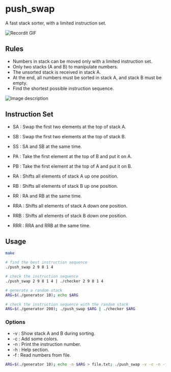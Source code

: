 # push_swap

A fast stack sorter, with a limited instruction set.

![Recordit GIF](https://i.ibb.co/RgGT3Ss/ezgif-com-crop.gif)

## Rules

- Numbers in stack can be moved only with a limited instruction set.
- Only two stacks (A and B) to manipulate numbers.
- The unsorted stack is received in stack A.
- At the end, all numbers must be sorted in stack A, and stack B must be empty.
- Find the shortest possible instruction sequence.

![Image description](https://i.ibb.co/WFhBhQ2/iii-3-1.png)

## Instruction Set

- SA : Swap the first two elements at the top of stack A.
- SB : Swap the first two elements at the top of stack B.
- SS : SA and SB at the same time.

- PA : Take the first element at the top of B and put it on A.
- PB : Take the first element at the top of A and put it on B.

- RA : Shifts all elements of stack A up one position.
- RB : Shifts all elements of stack B up one position.
- RR : RA and RB at the same time.

- RRA : Shifts all elements of stack A down one position.
- RRB : Shifts all elements of stack B down one position.
- RRR : RRA and RRB at the same time.

## Usage

```bash
make

# find the best instruction sequence
./push_swap 2 9 8 1 4

# check the instruction sequence
./push_swap 2 9 8 1 4 | ./checker 2 9 8 1 4

# generate a random stack
ARG=$(./generator 10); echo $ARG

# check the instruction sequence with the random stack
ARG=$(./generator 200); ./push_swap $ARG | ./checker $ARG
```

### Options

- -v : Show stack A and B during sorting.
- -c : Add some colors.
- -n : Print the instruction number.
- -h : Help section.
- -f : Read numbers from file.

```bash
ARG=$(./generator 10); echo -n $ARG > file.txt; ./push_swap -v -c -n -f file.txt
```